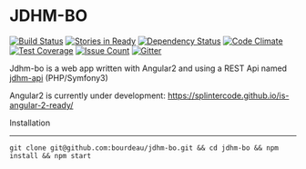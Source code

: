 JDHM-BO
========
[![Build Status](https://travis-ci.org/bourdeau/jdhm-bo.svg?branch=master)](https://travis-ci.org/bourdeau/jdhm-bo)
[![Stories in Ready](https://badge.waffle.io/bourdeau/jdhm-bo.png?label=ready&title=Ready)](https://waffle.io/bourdeau/jdhm-bo)
[![Dependency Status](https://www.versioneye.com/user/projects/56b22743ad0be5003e0ae167/badge.svg?style=flat)](https://www.versioneye.com/user/projects/56b22743ad0be5003e0ae167) [![Code Climate](https://codeclimate.com/github/bourdeau/jdhm-bo/badges/gpa.svg)](https://codeclimate.com/github/bourdeau/jdhm-bo) [![Test Coverage](https://codeclimate.com/github/bourdeau/jdhm-bo/badges/coverage.svg)](https://codeclimate.com/github/bourdeau/jdhm-bo/coverage) [![Issue Count](https://codeclimate.com/github/bourdeau/jdhm-bo/badges/issue_count.svg)](https://codeclimate.com/github/bourdeau/jdhm-bo) [![Gitter](https://badges.gitter.im/bourdeau/jdhm-bo.svg)](https://gitter.im/bourdeau/jdhm-bo?utm_source=badge&utm_medium=badge&utm_campaign=pr-badge)

Jdhm-bo is a web app written with Angular2 and using a REST Api named [jdhm-api](https://github.com/bourdeau/jdhm-api) (PHP/Symfony3)

Angular2 is currently under development: https://splintercode.github.io/is-angular-2-ready/


Installation

--------------------

```
git clone git@github.com:bourdeau/jdhm-bo.git && cd jdhm-bo && npm install && npm start
```
